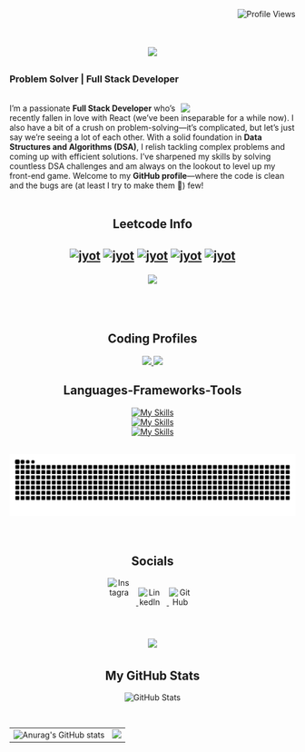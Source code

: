<p align="right">
  <img src="https://komarev.com/ghpvc/?username=zeolee01&color=brightgreen" alt="Profile Views" />
</p>

<h1 align="center">
  <img src="https://readme-typing-svg.herokuapp.com/?font=Righteous&size=35&center=true&vCenter=true&width=500&height=70&duration=4000&lines=Hi+There!+👋;+I'm+Harsh+Agarwal!;" />
</h1>

<h3 align="left"> Problem Solver | Full Stack Developer </h3>
  <br>
  <img width="40%" align="right"   src="https://github.com/SauravMukherjee44/SauravMukherjee44/blob/03193437b82d681c9caa24657c4ebec746dc628f/workbench.svg" >
  I’m a passionate <b>Full Stack Developer</b> who’s recently fallen in love with React (we’ve been inseparable for a while now). I also have a bit of a crush on problem-solving—it’s complicated, but let’s just say we’re seeing a lot of each other. With a solid foundation in <b>Data Structures and Algorithms (DSA)</b>, I relish tackling complex problems and coming up with efficient solutions. I’ve sharpened my skills by solving countless DSA challenges and am always on the lookout to level up my front-end game. Welcome to my <b>GitHub profile</b>—where the code is clean and the bugs are (at least I try to make them 🙂) few!

<br/>
<br/>

<h2 align="center">Leetcode Info<h2>  
<p align="center">
  <a href="https://leetcode.com/u/zeolee01/" target="_blank"><img align="center" src="https://assets.leetcode.com/static_assets/marketing/2023-50.gif" alt="jyot" height="150" width="150" /></a>
  <a href="https://leetcode.com/u/zeolee01/" target="_blank"><img align="center" src="https://assets.leetcode.com/static_assets/marketing/2023-100.gif" alt="jyot" height="150" width="150" /></a>
  <a href="https://leetcode.com/u/zeolee01/" target="_blank"><img align="center" src="https://assets.leetcode.com/static_assets/marketing/2024-200.gif" alt="jyot" height="150" width="150" /></a>
  <a href="https://leetcode.com/u/zeolee01/" target="_blank"><img align="center" src="https://assets.leetcode.com/static_assets/marketing/2024-100.gif" alt="jyot" height="150" width="150" /></a>
  <a href="https://leetcode.com/u/zeolee01/" target="_blank"><img align="center" src="https://assets.leetcode.com/static_assets/marketing/2024-50.gif" alt="jyot" height="150" width="150" /></a>
</p>
<p align="center">

  <img  align=top flex-grow=1 src="https://leetcard.jacoblin.cool/zeolee01?theme=dark&font=Nunito" />  
</p>

<br/>

<h2 align="center">Coding Profiles</h2> 

<p align="center">
  <a href="https://codeforces.com/profile/Motorola">
    <img src="https://img.shields.io/badge/Codeforces-445f9d?style=for-the-badge&logo=Codeforces&logoColor=white" />
  </a>
  <a href="https://leetcode.com/u/xiaomi_01/">
    <img src="https://img.shields.io/badge/-LeetCode-FFA116?style=for-the-badge&logo=LeetCode&logoColor=black" />
  </a>
</p>

<h2 align="center">Languages-Frameworks-Tools</h2> 

<p align="center">
  <a href="https://skillicons.dev">
    <img src="https://skillicons.dev/icons?i=c,cpp,java,py,html,css,sass,tailwind,js,react,nodejs,expressjs&theme=light" alt="My Skills" />
  </a>
  <br/>
  <a href="https://skillicons.dev">
    <img src="https://skillicons.dev/icons?i=vscode,pycharm&theme=light" alt="My Skills" />
  </a>
  <br/>
  <a href="https://skillicons.dev">
    <img src="https://skillicons.dev/icons?i=mysql,postgres,mongodb,git&theme=light" alt="My Skills" />
  </a>
</p>

<div align="center">
  <br>
  <img alt="snake eating my contributions" src="https://raw.githubusercontent.com/zeolee01/zeolee01/output/github-contribution-grid-snake.svg" />
  <br/><br/><br/>
</div>

<h2 align="center">Socials</h2> 

<p align="center">
  
  <a href="https://www.instagram.com/harsh._.agarwaal/" target="_blank">
    <img src="https://skillicons.dev/icons?i=instagram&theme=light" alt="Instagram" style="width: 40px; height: 40px; display: inline-block; margin-right: 10px;" />
  </a>
  
  <a href="https://www.linkedin.com/in/harsh-agarwal-68577a229/" target="_blank">
    <img src="https://skillicons.dev/icons?i=linkedin&theme=light" alt="LinkedIn" style="width: 40px; height: 40px; display: inline-block; margin-right: 10px;" />
  </a>
  <a href="https://www.github.com/zeolee01/" target="_blank">
    <img src="https://skillicons.dev/icons?i=github&theme=light" alt="GitHub" style="width: 40px; height: 40px; display: inline-block; margin-right: 10px;" />
  </a>
<!--   <a href="https://discord.com/users/AK_singh" target="_blank">
    <img src="https://skillicons.dev/icons?i=discord&theme=light" alt="Discord" style="width: 40px; height: 40px; display: inline-block;" />
  </a> -->
</p>

<h1 align="center">
  <img src="https://readme-typing-svg.herokuapp.com/?font=Righteous&size=35&center=true&vCenter=true&width=500&height=70&duration=4000&lines=Let's+Get+Connected;" />
</h1>


<h2 align="center">My GitHub Stats</h2>

<p align="center">
  <img src="https://stats.dooboo.io/api/github-stats-advanced?login=zeolee01" alt="GitHub Stats" style="width: 700px; height: auto;" />
</p>
<br/>

<table>
  <tr>
    <td><img src="https://github-readme-stats.vercel.app/api?username=zeolee01&show_icons=true&theme=radical" alt="Anurag's GitHub stats" /></td>
    <td><img src="https://github-readme-streak-stats.herokuapp.com/?user=zeolee01&stroke=ffffff&background=1c1917&ring=0891b2&fire=0891b2&currStreakNum=ffffff&currStreakLabel=0891b2&sideNums=ffffff&sideLabels=ffffff&dates=ffffff&hide_border=true" /></td>
  </tr>
</table>



